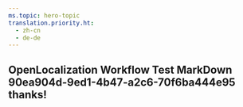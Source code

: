 ```yaml
---
ms.topic: hero-topic
translation.priority.ht: 
  - zh-cn
  - de-de
---
```

## OpenLocalization Workflow Test MarkDown 90ea904d-9ed1-4b47-a2c6-70f6ba444e95 thanks!
